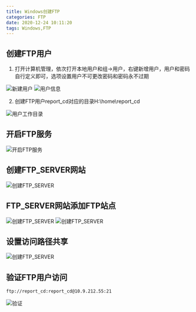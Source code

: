 ```yaml
---
title: Windows创建FTP
categories: FTP
date: 2020-12-24 10:11:20
tags: Windows,FTP
---
```

<!-- toc -->

## <span id="inline-blue">创建FTP用户</span>

1. 打开计算机管理，依次打开本地用户和组->用户，右键新增用户，用户和密码自行定义即可，选项设置用户不可更改密码和密码永不过期

![新建用户](/images/Windows/FTP/WF_20201230_01.png)
![用户信息](/images/Windows/FTP/WF_20201230_02.png)

2. 创建FTP用户report_cd对应的目录H:\home\report_cd

![用户工作目录](/images/Windows/FTP/WF_20201230_04.png)

##  <span id="inline-blue">开启FTP服务</span>

![开启FTP服务](/images/Windows/FTP/WF_20201230_03.png)



## <span id="inline-blue">创建FTP_SERVER网站</span>

![创建FTP_SERVER](/images/Windows/FTP/WF_20201230_05.png)



## <span id="inline-blue">FTP_SERVER网站添加FTP站点</span>

![创建FTP_SERVER](/images/Windows/FTP/WF_20201230_06.png)
![创建FTP_SERVER](/images/Windows/FTP/WF_20201230_07.png)

## <span id="inline-blue">设置访问路径共享</span>

![创建FTP_SERVER](/images/Windows/FTP/WF_20201230_08.png)

## <span id="inline-blue">验证FTP用户访问</span>

```bash
ftp://report_cd:report_cd@10.9.212.55:21
```

![验证](/images/Windows/FTP/WF_20201230_09.png)